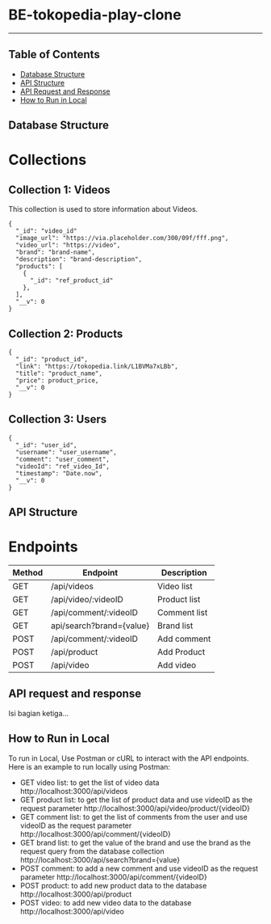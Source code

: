 # BE-tokopedia-play-clone
---

## Table of Contents

- [Database Structure](#database-structure)
- [API Structure](#api-structure)
- [API Request and Response](#api-request-and-response)
- [How to Run in Local](#how-to-run-in-local)

## Database Structure
# Collections

## Collection 1: Videos
This collection is used to store information about Videos.
```
{
  "_id": "video_id"
  "image_url": "https://via.placeholder.com/300/09f/fff.png",
  "video_url": "https://video",
  "brand": "brand-name",
  "description": "brand-description",
  "products": [
    {
      "_id": "ref_product_id"
    },
  ],
  "__v": 0
}
```
## Collection 2: Products
```
{
  "_id": "product_id",
  "link": "https://tokopedia.link/L1BVMa7xLBb",
  "title": "product_name",
  "price": product_price,
  "__v": 0
}
```

## Collection 3: Users
```
{
  "_id": "user_id",
  "username": "user_username",
  "comment": "user_comment",
  "videoId": "ref_video_Id",
  "timestamp": "Date.now",
  "__v": 0
}
```
## API Structure
# Endpoints
| Method     | Endpoint                | Description         |
|------------|-------------------------|---------------------|
| GET        | /api/videos             | Video list          |
| GET        | /api/video/:videoID     | Product list        |
| GET        | /api/comment/:videoID   | Comment list        |
| GET        | api/search?brand={value}| Brand list          |
| POST       | /api/comment/:videoID   | Add comment         |
| POST       | /api/product            | Add Product         |
| POST       | /api/video              | Add video           |


## API request and response
Isi bagian ketiga...

## How to Run in Local
To run in Local, Use Postman or cURL to interact with the API endpoints. Here is an example to run locally using Postman:
* GET video list: to get the list of video data
  http://localhost:3000/api/videos
* GET product list: to get the list of product data and use videoID as the request   parameter
  http://localhost:3000/api/video/product/{videoID}
* GET comment list: to get the list of comments from the user and use videoID as     the request parameter
  http://localhost:3000/api/comment/{videoID}
* GET brand list: to get the value of the brand and use the brand as   the request   query from the database collection
  http://localhost:3000/api/search?brand={value}
* POST comment: to add a new comment and use videoID as the request parameter
  http://localhost:3000/api/comment/{videoID}
* POST product: to add new product data to the database
  http://localhost:3000/api/product
* POST video: to add new video data to the database
  http://localhost:3000/api/video
